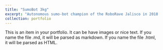 ```yaml
---
title: "SumoBot 3kg"
excerpt: "Autonomous sumo-bot champion of the RoboRave Jalisco in 2018. <br/><img src='/images/Sumo.gif'>"
collection: portfolio
---
```


This is an item in your portfolio. It can be have images or nice text. If you name the file .md, it will be parsed as markdown. If you name the file .html, it will be parsed as HTML. 
